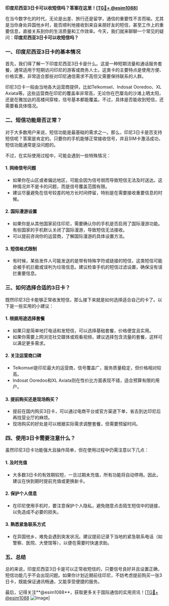 **印度尼西亚3日卡可以收短信吗？答案在这里！[[TG💪+ @esim1088](https://t.me/s/esim1088)]**

在当今数字化的时代，无论是出差、旅行还是留学，通信的重要性不言而喻。尤其是当你身处异国他乡时，能否顺利地接收到来自亲朋好友的短信，甚至工作上的重要信息，直接关系到你的生活质量和工作效率。今天，我们就来聊聊一个常见的疑问：**印度尼西亚3日卡可以收短信吗？**

### 一、印度尼西亚3日卡的基本情况

首先，我们得了解一下印度尼西亚3日卡是什么。这是一种短期流量和通话服务套餐，通常适用于短期访问印尼的游客或商务人士。这类卡的主要特点是使用方便、价格实惠，非常适合那些对印尼通信需求不高但又需要保持联系的人群。

印尼3日卡一般由当地各大运营商提供，比如Telkomsel、Indosat Ooredoo、XL Axiata等。这些运营商在印尼的覆盖率非常高，无论你在巴厘岛的沙滩上晒太阳，还是在雅加达的高楼间穿梭，信号基本都能覆盖。不过，具体是否能收到短信，还需要看具体情况。

### 二、短信功能是否正常？

对于大多数用户来说，短信功能是最基础的需求之一。那么，印尼3日卡是否支持短信呢？答案是肯定的。只要你的手机能够正常接收信号，并且SIM卡激活成功，短信功能通常是没问题的。

不过，在实际使用过程中，可能会遇到一些特殊情况：

#### 1. **网络信号问题**
   - 如果你在山区或者偏远地区，可能会因为信号弱而导致短信无法及时送达。这种情况并不是卡的问题，而是信号覆盖范围有限。
   - 建议尽量避免在信号较差的地方长时间停留，特别是在需要接收重要信息的时候。

#### 2. **国际漫游设置**
   - 如果你是从其他国家前往印尼，需要确认你的手机是否启用了国际漫游功能。有些国家的手机默认关闭了国际漫游，导致短信无法接收。
   - 可以提前咨询你的运营商，了解国际漫游的具体设置方法。

#### 3. **短信格式限制**
   - 有时候，某些发件人可能发送的是带有特殊字符或链接的短信，这类短信可能会被手机拦截或误判为垃圾信息。建议检查手机的短信过滤设置，确保没有误拦重要信息。

### 三、如何选择合适的3日卡？

既然印尼3日卡能够正常收发短信，那么接下来就是如何选择适合自己的卡了。以下是一些实用的小建议：

#### 1. **根据用途选择套餐**
   - 如果只是简单地打电话和发短信，可以选择基础套餐，价格便宜且实用。
   - 如果你需要上网浏览社交媒体或观看视频，建议选择包含流量的套餐，这样可以满足更多需求。

#### 2. **关注运营商口碑**
   - Telkomsel是印尼最大的运营商，信号覆盖广，服务质量稳定，但价格相对较高。
   - Indosat Ooredoo和XL Axiata则在性价比方面表现不错，适合预算有限的用户。

#### 3. **提前购买还是现场购买？**
   - 提前在国内购买3日卡，可以通过电商平台或官方渠道下单，省去到达印尼后再找营业厅的麻烦。
   - 现场购买的好处是可以根据实际需求调整套餐，但需要预留时间。

### 四、使用3日卡需要注意什么？

虽然印尼3日卡功能强大且操作简单，但在使用过程中仍需注意以下几点：

#### 1. **及时充值**
   - 大多数3日卡的有效期较短，一旦过期未充值，所有功能将自动停用。因此，建议在快到期时提前充值或更换新卡。

#### 2. **保护个人信息**
   - 在印尼使用手机时，要注意保护个人隐私，避免随意点击陌生短信中的链接，以免造成不必要的损失。

#### 3. **熟悉紧急联系方式**
   - 在异国他乡，难免会遇到突发状况。建议提前记录下当地的紧急联系电话（如警察、医院、大使馆等），以便在需要时快速求助。

### 五、总结

总的来说，印度尼西亚3日卡是可以正常收短信的，只要信号良好并且设置正确，短信功能几乎不会出现问题。如果你计划近期前往印尼，不妨考虑提前购买一张3日卡，既能保证通讯畅通，又能享受便捷的服务。

最后，记得关注**@esim1088**，获取更多关于国际通信的实用资讯！[[TG💪+ @esim1088](https://t.me/s/esim1088) ![Image](https://i.postimg.cc/4NQfJmqS/Snipaste-2025-05-13-00-14-12.png)]